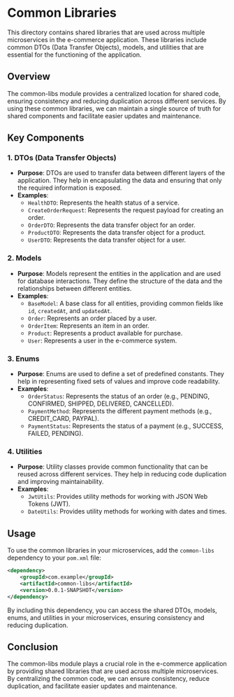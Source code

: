 # Common Libraries

This directory contains shared libraries that are used across multiple microservices in the e-commerce application. These libraries include common DTOs (Data Transfer Objects), models, and utilities that are essential for the functioning of the application.

## Overview

The common-libs module provides a centralized location for shared code, ensuring consistency and reducing duplication across different services. By using these common libraries, we can maintain a single source of truth for shared components and facilitate easier updates and maintenance.

## Key Components

### 1. DTOs (Data Transfer Objects)
- **Purpose**: DTOs are used to transfer data between different layers of the application. They help in encapsulating the data and ensuring that only the required information is exposed.
- **Examples**:
  - `HealthDTO`: Represents the health status of a service.
  - `CreateOrderRequest`: Represents the request payload for creating an order.
  - `OrderDTO`: Represents the data transfer object for an order.
  - `ProductDTO`: Represents the data transfer object for a product.
  - `UserDTO`: Represents the data transfer object for a user.

### 2. Models
- **Purpose**: Models represent the entities in the application and are used for database interactions. They define the structure of the data and the relationships between different entities.
- **Examples**:
  - `BaseModel`: A base class for all entities, providing common fields like `id`, `createdAt`, and `updatedAt`.
  - `Order`: Represents an order placed by a user.
  - `OrderItem`: Represents an item in an order.
  - `Product`: Represents a product available for purchase.
  - `User`: Represents a user in the e-commerce system.

### 3. Enums
- **Purpose**: Enums are used to define a set of predefined constants. They help in representing fixed sets of values and improve code readability.
- **Examples**:
  - `OrderStatus`: Represents the status of an order (e.g., PENDING, CONFIRMED, SHIPPED, DELIVERED, CANCELLED).
  - `PaymentMethod`: Represents the different payment methods (e.g., CREDIT_CARD, PAYPAL).
  - `PaymentStatus`: Represents the status of a payment (e.g., SUCCESS, FAILED, PENDING).

### 4. Utilities
- **Purpose**: Utility classes provide common functionality that can be reused across different services. They help in reducing code duplication and improving maintainability.
- **Examples**:
  - `JwtUtils`: Provides utility methods for working with JSON Web Tokens (JWT).
  - `DateUtils`: Provides utility methods for working with dates and times.

## Usage

To use the common libraries in your microservices, add the `common-libs` dependency to your `pom.xml` file:

```xml
<dependency>
    <groupId>com.example</groupId>
    <artifactId>common-libs</artifactId>
    <version>0.0.1-SNAPSHOT</version>
</dependency>
```

By including this dependency, you can access the shared DTOs, models, enums, and utilities in your microservices, ensuring consistency and reducing duplication.

## Conclusion

The common-libs module plays a crucial role in the e-commerce application by providing shared libraries that are used across multiple microservices. By centralizing the common code, we can ensure consistency, reduce duplication, and facilitate easier updates and maintenance.
